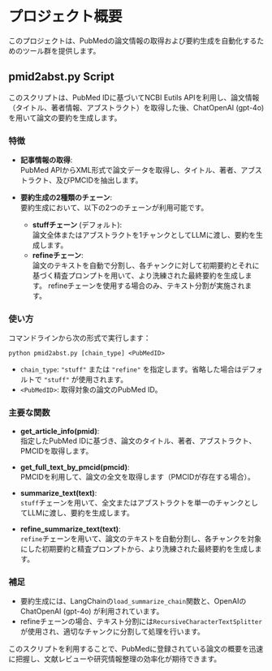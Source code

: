 # プロジェクト概要

このプロジェクトは、PubMedの論文情報の取得および要約生成を自動化するためのツール群を提供します。

## pmid2abst.py Script

このスクリプトは、PubMed IDに基づいてNCBI Eutils APIを利用し、論文情報（タイトル、著者情報、アブストラクト）を取得した後、ChatOpenAI (gpt-4o) を用いて論文の要約を生成します。

### 特徴

- **記事情報の取得**:  
  PubMed APIからXML形式で論文データを取得し、タイトル、著者、アブストラクト、及びPMCIDを抽出します。

- **要約生成の2種類のチェーン**:  
  要約生成において、以下の2つのチェーンが利用可能です。
  - **stuffチェーン** (デフォルト):  
    論文全体またはアブストラクトを1チャンクとしてLLMに渡し、要約を生成します。
  - **refineチェーン**:  
    論文のテキストを自動で分割し、各チャンクに対して初期要約とそれに基づく精査プロンプトを用いて、より洗練された最終要約を生成します。
    refineチェーンを使用する場合のみ、テキスト分割が実施されます。

### 使い方

コマンドラインから次の形式で実行します：

```
python pmid2abst.py [chain_type] <PubMedID>
```

- `chain_type`: `"stuff"` または `"refine"` を指定します。省略した場合はデフォルトで `"stuff"` が使用されます。
- `<PubMedID>`: 取得対象の論文のPubMed ID。

### 主要な関数

- **get_article_info(pmid)**:  
  指定したPubMed IDに基づき、論文のタイトル、著者、アブストラクト、PMCIDを取得します。

- **get_full_text_by_pmcid(pmcid)**:  
  PMCIDを利用して、論文の全文を取得します（PMCIDが存在する場合）。

- **summarize_text(text)**:  
  `stuff`チェーンを用いて、全文またはアブストラクトを単一のチャンクとしてLLMに渡し、要約を生成します。

- **refine_summarize_text(text)**:  
  `refine`チェーンを用いて、論文のテキストを自動分割し、各チャンクを対象にした初期要約と精査プロンプトから、より洗練された最終要約を生成します。

### 補足

- 要約生成には、LangChainの`load_summarize_chain`関数と、OpenAIのChatOpenAI (gpt-4o) が利用されています。
- refineチェーンの場合、テキスト分割には`RecursiveCharacterTextSplitter`が使用され、適切なチャンクに分割して処理を行います。

このスクリプトを利用することで、PubMedに登録されている論文の概要を迅速に把握し、文献レビューや研究情報整理の効率化が期待できます。

